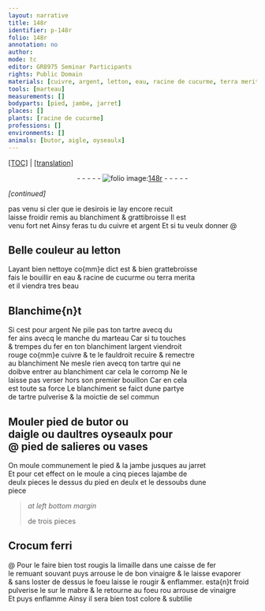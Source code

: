 ```yaml
---
layout: narrative
title: 148r
identifier: p-148r
folio: 148r
annotation: no
author:
mode: tc
editor: GR8975 Seminar Participants
rights: Public Domain
materials: [cuivre, argent, letton, eau, racine de cucurme, terra merita, Blanchime{n}t, tartre, fer, blanchiment, sel commun, Crocum ferri, limaille, vinaigre, mabre]
tools: [marteau]
measurements: []
bodyparts: [pied, jambe, jarret]
places: []
plants: [racine de cucurme]
professions: []
environments: []
animals: [butor, aigle, oyseaulx]
---
```


<p><a href="{{ site.baseurl }}/diplomatic/" target="_blank">[TOC]</a> | <a href="{{ site.baseurl }}/texts/p-148r_tl/ target="_blank"">[translation]</a></p><div class="folio" align="center">- - - - - <a href="http://gallica.bnf.fr/ark:/12148/btv1b10500001g/f301.image" target="_blank"><img src="https://cu-mkp.github.io/2017-workshop-edition/assets/photo-icon.png" alt="folio image: " style="display:inline-block; margin-bottom:-3px;"/>148r</a> - - - - - </div>  
 
*[continued]*
  
pas venu si cler que ie desirois ie lay encore recuit<br/> laisse froidir remis au blanchiment & grattibroisse Il est<br/> venu fort net Ainsy feras tu du <span class="m">cuivre</span> et <span class="m">argent</span> Et si tu veulx donner @
 
 
  

## Belle couleur au <span class="m">letton</span>

 
Layant bien nettoye co{mm}e dict est & bien grattebroisse<br/> fais le bouillir en <span class="m">eau</span> & <span class="m"><span class="pa">racine de cucurme</span></span> ou <span class="m">terra merita</span><br/> et il viendra tres beau
 
 
  

## <span class="m">Blanchime{n}t</span>

 
Si cest pour <span class="m">argent</span> Ne pile pas ton <span class="m">tartre</span> avecq du<br/> <span class="m">fer</span> ains avecq le manche du <span class="tl">marteau</span> Car si tu touches<br/> & trempes du <span class="m">fer</span> en ton <span class="m">blanchiment</span> l<span class="m">argent</span> viendroit<br/> rouge co{mm}e <span class="m">cuivre</span> & te le fauldroit recuire & remectre<br/> au <span class="m">blanchiment</span> Ne mesle rien avecq ton <span class="m">tartre</span> qui ne<br/> doibve entrer au <span class="m">blanchiment</span> car cela le corromp Ne le<br/> laisse pas verser hors son premier bouillon Car en cela<br/> est toute sa force Le <span class="m">blanchiment</span> se faict dune partye<br/> de <span class="m">tartre</span> pulverise & la moictie de <span class="m">sel commun</span>
 
 
  

## Mouler <span class="bp">pied</span> de <span class="al">butor</span> ou<br/> d<span class="al">aigle</span> ou daultres <span class="al">oyseaulx</span> pour<br/> @ pied de salieres ou vases

 
On moule communement le <span class="bp">pied</span> & la <span class="bp">jambe</span> jusques au <span class="bp">jarret</span><br/> Et pour cet effect on le moule a cinq pieces la<span class="bp">jambe</span> de<br/> deulx pieces le dessus du <span class="bp">pied</span> en deulx et le dessoubs dune<br/> piece
 
> *at left bottom margin*
> 
> 
> de trois pieces
 
 
  

## <span class="m">Crocum ferri</span>

 @ 
Pour le faire bien tost rougis la <span class="m">limaille</span> dans une caisse de <span class="m">fer</span><br/> le remuant souvant puys arrouse le de bon <span class="m">vinaigre</span> & le laisse evaporer<br/> & sans loster de dessus le foeu laisse le rougir & enflammer. esta{n}t froid<br/> pulverise le sur le <span class="m">mabre</span> & le retourne au foeu <span class="del">rou</span> arrouse de <span class="m">vinaigre</span><br/> Et puys enflamme Ainsy il sera bien tost colore & subtilie
 
